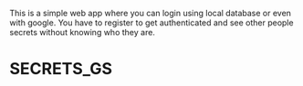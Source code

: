 This is a simple web app where you can login using local database or even with google.
You have to register to get authenticated and see other people secrets without knowing who they are.
# SECRETS_GS
